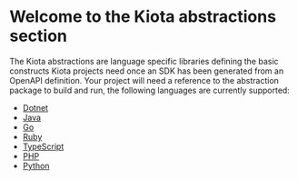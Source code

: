 # Welcome to the Kiota abstractions section

The Kiota abstractions are language specific libraries defining the basic constructs Kiota projects need once an SDK has been generated from an OpenAPI definition.
Your project will need a reference to the abstraction package to build and run, the following languages are currently supported:

- [Dotnet](https://github.com/microsoft/kiota-abstractions-dotnet)
- [Java](https://github.com/microsoft/kiota-java/tree/main/components/abstractions)
- [Go](https://github.com/microsoft/kiota-abstractions-go)
- [Ruby](./ruby/microsoft_kiota_abstractions)
- [TypeScript](https://github.com/microsoft/kiota-typescript/tree/main/packages/abstractions)
- [PHP](https://github.com/microsoft/kiota-abstractions-php)
- [Python](https://github.com/microsoft/kiota-abstractions-python)
